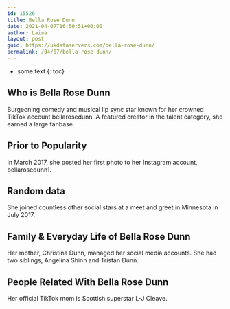 ```yaml
---
id: 15526
title: Bella Rose Dunn
date: 2021-04-07T16:50:51+00:00
author: Laima
layout: post
guid: https://ukdataservers.com/bella-rose-dunn/
permalink: /04/07/bella-rose-dunn/
---
```


* some text
{: toc}


## Who is Bella Rose Dunn
                  
                  
                  
Burgeoning comedy and musical lip sync star known for her crowned TikTok account bellarosedunn. A featured creator in the talent category, she earned a large fanbase. 
                  
              
            
              
            
                
                
                
## Prior to Popularity
                  
                  
                  
In March 2017, she posted her first photo to her Instagram account, bellarosedunn1. 
                  
              
            
              
            
                
                
                
## Random data
                  
                  
                  
She joined countless other social stars at a meet and greet in Minnesota in July 2017. 
                  
              
            
              
            
                
                
                
## Family & Everyday Life of Bella Rose Dunn
                  
                  
                  
Her mother, Christina Dunn, managed her social media accounts. She had two siblings, Angelina Shinn and Tristan Dunn. 
                  
              
            
              
            
                
                
                
## People Related With Bella Rose Dunn
                  
                  
                  
Her official TikTok mom is Scottish superstar L-J Cleave. 
                  
              
            
              
            
                
              
            
              
              
            
            
              
            
          
          
          